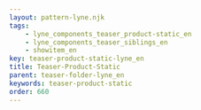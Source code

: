 ```yaml
---
layout: pattern-lyne.njk
tags: 
    - lyne_components_teaser_product-static_en
    - lyne_components_teaser_siblings_en
    - showitem_en
key: teaser-product-static-lyne_en
title: Teaser-Product-Static
parent: teaser-folder-lyne_en
keywords: teaser-product-static
order: 660
---
```


